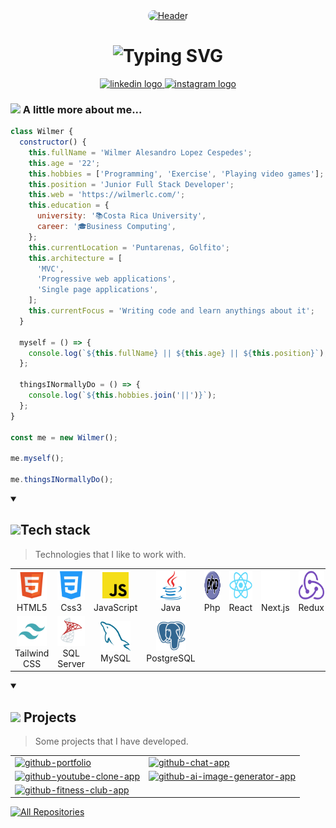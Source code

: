 <div align="center" >
  <a href="https://wilmerlc.com/" target="_blank">
    <img style="border-radius:10px" src="https://res.cloudinary.com/wils09/image/upload/v1681429600/GitHub/readme_header_pnshmx.png" alt="Header" />
  </a>
</div>

<h1 align="center"> 
  <img src="https://readme-typing-svg.demolab.com?font=Fira+Code&size=30&duration=4000&pause=1000&color=2BBC8A&background=1FAEA800&center=true&vCenter=true&width=500&height=80&lines=Hello%2C+there!;This+is+Wilmer+L%C3%B3pez...;Junior+Full+Stack+Developer;Nice+to+meet+you!" alt="Typing SVG" />
</h1>

<div align="center">
  <a href="https://www.linkedin.com/in/wilmer-lopez-cespedes/" target="_blank">
    <img src="https://raw.githubusercontent.com/maurodesouza/profile-readme-generator/master/src/assets/icons/social/linkedin/default.svg" width="52" height="40" alt="linkedin logo"  />
  </a>
  <a href="https://www.instagram.com/i.am.wil20/" target="_blank">
    <img src="https://raw.githubusercontent.com/maurodesouza/profile-readme-generator/master/src/assets/icons/social/instagram/default.svg" width="52" height="40" alt="instagram logo"  />
  </a>
</div>

### <img src="https://media.giphy.com/media/VgCDAzcKvsR6OM0uWg/giphy.gif" width="50"> A little more about me...

```javascript
class Wilmer {
  constructor() {
    this.fullName = 'Wilmer Alesandro Lopez Cespedes';
    this.age = '22';
    this.hobbies = ['Programming', 'Exercise', 'Playing video games'];
    this.position = 'Junior Full Stack Developer';
    this.web = 'https://wilmerlc.com/';
    this.education = {
      university: '📚Costa Rica University',
      career: '🎓Business Computing',
    };
    this.currentLocation = 'Puntarenas, Golfito';
    this.architecture = [
      'MVC',
      'Progressive web applications',
      'Single page applications',
    ];
    this.currentFocus = 'Writing code and learn anythings about it';
  }

  myself = () => {
    console.log(`${this.fullName} || ${this.age} || ${this.position}`);
  };

  thingsINormallyDo = () => {
    console.log(`${this.hobbies.join('||')}`);
  };
}

const me = new Wilmer();

me.myself();

me.thingsINormallyDo();
```

<details open>
  <summary><h2 align="left" id="macropower-tech"><img src="https://media.giphy.com/media/juua9i2c2fA0AIp2iq/giphy.gif" width="50">Tech stack</h2>

> Technologies that I like to work with.</summary>

  <table>
    <tr>
      <td align="center" width="96">
        <a href="#macropower-tech">
          <img src="./assets/html.png" width="48" height="48" alt="C#" />
        </a>
        <br>HTML5
      </td>
      <td align="center" width="96">
        <a href="#macropower-tech">
          <img src="./assets/css3.png" width="48" height="48" alt="C#" />
        </a>
        <br>Css3
      </td>
      <td align="center" width="96">
        <a href="#macropower-tech">
          <img src="./assets/js.png" width="48" height="48" alt="C#" />
        </a>
        <br>JavaScript
      </td>
      <td align="center" width="96">
        <a href="#macropower-tech">
          <img src="./assets/java.png" width="48" height="48" alt="C#" />
        </a>
        <br>Java
      </td>
      <td align="center" width="96">
        <a href="#macropower-tech">
          <img src="./assets/php.svg" width="48" height="48" alt="C#" />
        </a>
        <br>Php
      </td>
      <td align="center" width="96">
        <a href="#macropower-tech">
          <img src="./assets/react.png" width="48" height="48" alt="C#" />
        </a>
        <br>React
      </td>
      <td align="center" width="96">
        <a href="#macropower-tech">
          <img src="./assets/nextjs.png" width="48" height="48" alt="C#" />
        </a>
        <br>Next.js
      </td>
      <td align="center" width="96">
        <a href="#macropower-tech">
          <img src="./assets/redux.png" width="48" height="48" alt="C#" />
        </a>
        <br>Redux
      </td>
      <td align="center" width="96">
        <a href="#macropower-tech">
          <img src="./assets/laravel.png" width="48" height="48" alt="C#" />
        </a>
        <br>Laravel
      </td>
    </tr>
    <tr>      
      <td align="center" width="96">
        <a href="#macropower-tech" >
          <img src="./assets/tailwind.png" width="48" height="48" alt="Thanos" />
        </a>
        <br>Tailwind CSS
      </td>
      <td align="center" width="96">
        <a href="#macropower-tech" >
          <img src="./assets/microsoft-sql-server.png" width="48" height="48" alt="Thanos" />
        </a>
        <br>SQL Server
      </td>
      <td align="center" width="96">
        <a href="#macropower-tech" >
          <img src="./assets/mysql.png" width="48" height="48" alt="Thanos" />
        </a>
        <br>MySQL
      </td>
      <td align="center" width="96">
        <a href="#macropower-tech" >
          <img src="./assets/postgresql.png" width="48" height="48" alt="Thanos" />
        </a>
        <br>PostgreSQL
      </td>
    </tr>
  </table>
</details>

<details open> 
  <summary><h2><img src="https://media.giphy.com/media/YULPJoecGetvtOm1H0/giphy.gif" width="50"> Projects</h2>
  
  > Some projects that I have developed.</summary>
  
  <table>
    <tr>
      <td>
        <a href="https://github.com/WilmerL2000/portfolio"><img width="400" height="auto" src="https://res.cloudinary.com/wils09/image/upload/v1681443650/GitHub/portfolio_czef86.gif" alt="github-portfolio"></a>
      </td>
      <td>
        <a href="https://github.com/WilmerL2000/chat-app"><img width="400" height="auto" src="https://res.cloudinary.com/wils09/image/upload/v1681448051/GitHub/chat-app_lutkfx.gif" alt="github-chat-app"></a>
      </td>
    </tr>
      <td>
          <a href="https://github.com/WilmerL2000/youtube-clone-app"><img width="400" height="auto" src="https://res.cloudinary.com/wils09/image/upload/v1681448055/GitHub/yt_-clone-app_cxqtt7.gif" alt="github-youtube-clone-app"></a>
        </td>
        <td>
          <a href="https://github.com/WilmerL2000/ai-image-generator-app"><img width="400" height="auto" src="https://res.cloudinary.com/wils09/image/upload/v1681444301/GitHub/ai-image-generator-app.gif" alt="github-ai-image-generator-app"></a>
        </td>
    <tr>
    </tr>
      <td>
          <a href="https://github.com/WilmerL2000/fitness-club-app"><img width="400" height="auto" src="https://res.cloudinary.com/wils09/image/upload/v1681444991/GitHub/exercise-app_nuxozi.gif" alt="github-fitness-club-app"></a>
        </td>
    <tr>
    
  </table>

<a href="https://github.com/WilmerL2000?tab=repositories"><img alt="All Repositories" title="All Repositories" src="https://custom-icon-badges.demolab.com/badge/-Click%20Here%20For%20All%20My%20Repos-1F222E?style=for-the-badge&logoColor=white&logo=repo"/></a>

</details>
